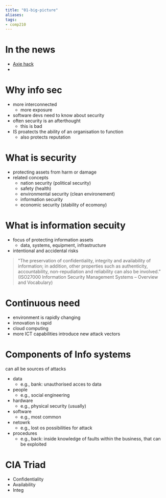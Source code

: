 ```yaml
---
title: "01-big-picture"
aliases: 
tags: 
- comp210
---
```


# In the news

- [Axie hack](https://thehackernews.com/2022/07/hackers-used-fake-job-offer-to-hack-and.html)
- 

# Why info sec
- more interconnected
	- more exposure
- software devs need to know about security
- often security is an afterthought
	- this is bad
- IS proatects the ability of an organisation to function
	- also protects reputation

# What is security
- protecting assets from harm or damage
- related concepts
	- nation security (political security)
	- safety (health)
	- environmental security (clean environement)
	- information security 
	- economic security (stability of ecomony)

# What is information secuity
- focus of protecting information assets
	- data, systems, equipment, infrastructure
- intentional and accidental risks

> "The preservation of confidentiality, integrity and availability of information; in addition, other properties such as authenticity, accountability, non-repudiation and reliability can also be involved.” 
> (ISO27000 Information Security Management Systems – Overview and Vocabulary)

# Continuous need
- environment is rapidly changing
- innovation is rapid
- cloud computing
- more ICT capabilities introduce new attack vectors

# Components of Info systems
can all be sources of attacks

- data
	- e.g., bank: unauthorised acces to data
- people
	- e.g., social engineering
- hardware
	- e.g., physical security (usually)
- software
	- e.g., most common
- netowrk
	- e.g., lost os possibilities for attack
- procedures
	- e.g., back: inside knowledge of faults within the business, that can be exploited

# CIA Triad
- Confidentiality
- Availability
- Integ